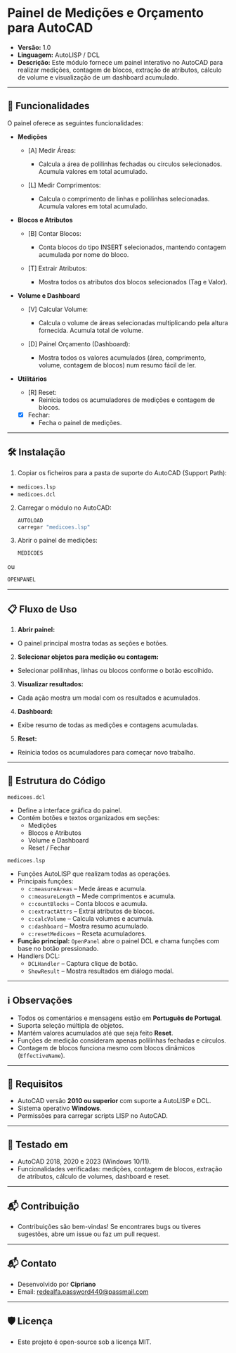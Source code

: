 # Painel de Medições e Orçamento para AutoCAD

- **Versão:** 1.0
- **Linguagem:** AutoLISP / DCL
- **Descrição:** Este módulo fornece um painel interativo no AutoCAD para realizar medições, contagem de blocos, extração de atributos, cálculo de volume e visualização de um dashboard acumulado.

---

## 🚀 Funcionalidades

O painel oferece as seguintes funcionalidades:

- **Medições**
  - [A] Medir Áreas:
    - Calcula a área de polilinhas fechadas ou círculos selecionados. Acumula valores em total acumulado.

  - [L] Medir Comprimentos:
    - Calcula o comprimento de linhas e polilinhas selecionadas. Acumula valores em total acumulado.

- **Blocos e Atributos**
  - [B] Contar Blocos:
    - Conta blocos do tipo INSERT selecionados, mantendo contagem acumulada por nome do bloco.

  - [T] Extrair Atributos:
    - Mostra todos os atributos dos blocos selecionados (Tag e Valor).

- **Volume e Dashboard**
  - [V] Calcular Volume:
    - Calcula o volume de áreas selecionadas multiplicando pela altura fornecida. Acumula total de volume.

  - [D] Painel Orçamento (Dashboard):
    - Mostra todos os valores acumulados (área, comprimento, volume, contagem de blocos) num resumo fácil de ler.

- **Utilitários**
  - [R] Reset:
    - Reinicia todos os acumuladores de medições e contagem de blocos.

  - [X] Fechar:
    - Fecha o painel de medições.

---

## 🛠️ Instalação

1. Copiar os ficheiros para a pasta de suporte do AutoCAD (Support Path):

- `medicoes.lsp`
- `medicoes.dcl`

2. Carregar o módulo no AutoCAD:

   ```lisp
   AUTOLOAD
   carregar "medicoes.lsp"
   ```

3. Abrir o painel de medições:

   ```lisp
   MEDICOES
   ```

ou

   ```lisp
   OPENPANEL
   ```

---

## 📋 Fluxo de Uso

1. **Abrir painel:**
  - O painel principal mostra todas as seções e botões.

2. **Selecionar objetos para medição ou contagem:**
  - Selecionar polilinhas, linhas ou blocos conforme o botão escolhido.

3. **Visualizar resultados:**
  - Cada ação mostra um modal com os resultados e acumulados.

4. **Dashboard:**
  - Exibe resumo de todas as medições e contagens acumuladas.

5. **Reset:**
  - Reinicia todos os acumuladores para começar novo trabalho.

---

## 📁 Estrutura do Código

`medicoes.dcl`

- Define a interface gráfica do painel.
- Contém botões e textos organizados em seções:
  - Medições
  - Blocos e Atributos
  - Volume e Dashboard
  - Reset / Fechar

`medicoes.lsp`

- Funções AutoLISP que realizam todas as operações.
- Principais funções:
  - `c:measureAreas` – Mede áreas e acumula.
  - `c:measureLength` – Mede comprimentos e acumula.
  - `c:countBlocks` – Conta blocos e acumula.
  - `c:extractAttrs` – Extrai atributos de blocos.
  - `c:calcVolume` – Calcula volumes e acumula.
  - `c:dashboard` – Mostra resumo acumulado.
  - `c:resetMedicoes` – Reseta acumuladores.
- **Função principal:** `OpenPanel` abre o painel DCL e chama funções com base no botão pressionado.
- Handlers DCL:
  - `DCLHandler` – Captura clique de botão.
  - `ShowResult` – Mostra resultados em diálogo modal.

---

## ℹ️ Observações

- Todos os comentários e mensagens estão em **Português de Portugal**.
- Suporta seleção múltipla de objetos.
- Mantém valores acumulados até que seja feito **Reset**.
- Funções de medição consideram apenas polilinhas fechadas e círculos.
- Contagem de blocos funciona mesmo com blocos dinâmicos (`EffectiveName`).

---

## 🔧 Requisitos

- AutoCAD versão **2010 ou superior** com suporte a AutoLISP e DCL.
- Sistema operativo **Windows**.
- Permissões para carregar scripts LISP no AutoCAD.

---

## 🧪 Testado em

- AutoCAD 2018, 2020 e 2023 (Windows 10/11).
- Funcionalidades verificadas: medições, contagem de blocos, extração de atributos, cálculo de volumes, dashboard e reset.

---

## 📬 Contribuição

- Contribuições são bem-vindas! Se encontrares bugs ou tiveres sugestões, abre um issue ou faz um pull request.

---

## 📬 Contato

- Desenvolvido por **Cipriano**
- Email: redealfa.password440@passmail.com

---

## 🛡️ Licença

- Este projeto é open-source sob a licença MIT.
